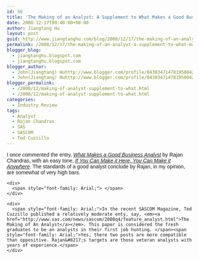 ```yaml
---
id: 56
title: 'The Making of an Analyst: A Supplement to What Makes a Good Business Analyst'
date: 2008-12-17T09:40:00+00:00
author: Jiangtang Hu
layout: post
guid: http://www.jiangtanghu.com/blog/2008/12/17/the-making-of-an-analyst-a-supplement-to-what-makes-a-good-business-analyst-2/
permalink: /2008/12/17/the-making-of-an-analyst-a-supplement-to-what-makes-a-good-business-analyst-2/
blogger_blog:
  - jiangtanghu.blogspot.com
  - jiangtanghu.blogspot.com
blogger_author:
  - John(Jiangtang) Huhttp://www.blogger.com/profile/04383471478195804254JiangtangHu@gmail.com
  - John(Jiangtang) Huhttp://www.blogger.com/profile/04383471478195804254JiangtangHu@gmail.com
blogger_permalink:
  - /2008/12/making-of-analyst-supplement-to-what.html
  - /2008/12/making-of-analyst-supplement-to-what.html
categories:
  - Industry Review
tags:
  - Analyst
  - Rajan Chandras
  - SAS
  - SASCOM
  - Ted Cuzzillo
---
```

<div>
  <span style="font-family: Arial;">I once commented the entry, <a href="http://www.intelligententerprise.com/blog/archives/2008/12/what_makes_a_go.html"><em><span class="HeadGiantblack">What Makes a Good Business Analyst</span></em></a> by Rajan Chandras, with an easy tone, <em><a href="http://jiangtanghu.blogspot.com/2008/12/if-you-can-make-it-here-you-can-make-it.html">If You Can Make it Here, You Can Make it Anywhere</a></em>. The standards of a good analyst conclude by Rajan, in my opinion, are somewhat of very high bars.</p> 
  
  <p>
    </span></div> 
    
    <div>
      <span style="font-family: Arial;"> </span>
    </div>
    
    <div>
      <span style="font-family: Arial;">In the recent SASCOM Magazine, Ted Cuzzillo published a relatively moderate enty, say, <em><a href="http://www.sas.com/news/sascom/2008q4/feature_analyst.html">The Making of An Analyst</a></em>. This paper is considered the fresh graduates to be an analysts in their first job hunting. </span><span style="font-family: Arial;">Yes, there two posts are more compatible than oppositive. Rajan&#8217;s targets are those veteran analysts with years of experience.</span>
    </div>
